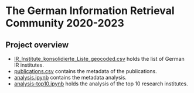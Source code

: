 # The German Information Retrieval Community 2020-2023

## Project overview
- [IR_Institute_konsolidierte_Liste_geocoded.csv](https://github.com/irgroup/LWDA2023-IR-institute/blob/main/data/IR_Institute_konsolidierte_Liste_geocoded.csv) holds the list of German IR institutes.
- [publications.csv](https://github.com/irgroup/LWDA2023-IR-institute/blob/main/data/publications.csv) contains the metadata of the publications.
- [analysis.ipynb](https://github.com/irgroup/LWDA2023-IR-institute/blob/main/analysis.ipynb) contains the metadata analysis.
- [analysis-top10.ipynb](https://github.com/irgroup/LWDA2023-IR-institute/blob/main/analysis-top10.ipynb) holds the analysis of the top 10 research institutes.
